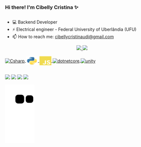 ### Hi there! I'm Cibelly Cristina ✨
##
- 💻 Backend Developer
- ⚡ Electrical engineer - Federal University of Uberlândia (UFU)
- 📫 How to reach me: cibellycristinaudi@gmail.com

<div align="center">
  <a href="https://github.com/CiCristina">
  <img height="180em" src="https://github-readme-stats.vercel.app/api?username=CiCristina&show_icons=true&theme=tokyonight&include_all_commits=true&count_private=true"/>
  <img height="180em" src="https://github-readme-stats.vercel.app/api/top-langs/?username=CiCristina&layout=compact&langs_count=7&theme=tokyonight"/>
</div>

<div style="display: inline_block"><br>
  <img align="center" alt="Csharp" height="30" width="40" src="https://cdn.jsdelivr.net/gh/devicons/devicon/icons/csharp/csharp-original.svg">
  <img align="center" alt="Python" height="30" width="40" src="https://raw.githubusercontent.com/devicons/devicon/master/icons/python/python-original.svg">
  <img align="center" alt="Js" height="30" width="40" src="https://raw.githubusercontent.com/devicons/devicon/master/icons/javascript/javascript-plain.svg">
  <img align="center" alt="dotnetcore" height="30" width="40" src="https://cdn.jsdelivr.net/gh/devicons/devicon/icons/dotnetcore/dotnetcore-original.svg">
  <img align="center" alt="unity" height="30" width="40" src="https://cdn.jsdelivr.net/gh/devicons/devicon/icons/unity/unity-original.svg">
<div> 

  ##
  
 <div> 
  <a href = "mailto:cibellycristinaudii@gmail.com"><img src="https://img.shields.io/badge/-Gmail-%23333?style=for-the-badge&logo=gmail&logoColor=white" target="_blank"></a>
  <a href="https://www.linkedin.com/in/cibellycristinarodriguescouto/" target="_blank"><img src="https://img.shields.io/badge/-LinkedIn-%230077B5?style=for-the-badge&logo=linkedin&logoColor=white" target="_blank"></a>
   <a href="https://discord.gg/689561552302637086" target="_blank"><img src="https://img.shields.io/badge/Discord-7289DA?style=for-the-badge&logo=discord&logoColor=white" target="_blank"></a> 
   <a href="https://instagram.com/ci_crisr" target="_blank"><img src="https://img.shields.io/badge/-Instagram-%23E4405F?style=for-the-badge&logo=instagram&logoColor=white" target="_blank"></a>
 
  ![Snake animation](https://github.com/CiCristina/CiCristina/blob/output/github-contribution-grid-snake.svg)
 
</div>
